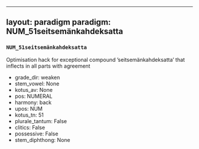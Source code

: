 
---
layout: paradigm
paradigm: NUM_51seitsemänkahdeksatta
---
### ` NUM_51seitsemänkahdeksatta `

Optimisation hack for exceptional compound ’seitsemänkahdeksatta’ that inflects in all parts with agreement
* grade_dir: weaken
* stem_vowel: None
* kotus_av: None
* pos: NUMERAL
* harmony: back
* upos: NUM
* kotus_tn: 51
* plurale_tantum: False
* clitics: False
* possessive: False
* stem_diphthong: None
